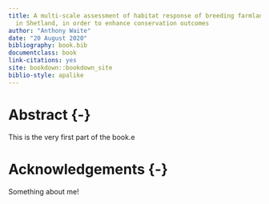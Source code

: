 ```yaml
---
title: A multi-scale assessment of habitat response of breeding farmland waders
  in Shetland, in order to enhance conservation outcomes
author: "Anthony Waite"
date: "20 August 2020"
bibliography: book.bib
documentclass: book
link-citations: yes
site: bookdown::bookdown_site
biblio-style: apalike
---
```


# Abstract {-}

This is the very first part of the book.e

# Acknowledgements {-}

Something about me!

<!-- 

TOCs
List of tables
List of figures
Acknowledgements
Declaration of individual authorship
Abstract
Introduction
Methodology
Results
Discussion
References
Appendicies
->

# Preface {-}
